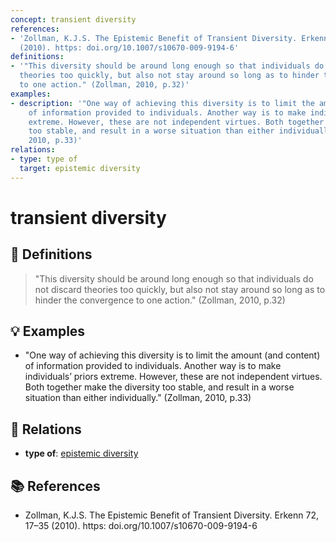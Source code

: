 ```yaml
---
concept: transient diversity
references:
- 'Zollman, K.J.S. The Epistemic Benefit of Transient Diversity. Erkenn 72, 17–35
  (2010). https: doi.org/10.1007/s10670-009-9194-6'
definitions:
- '"This diversity should be around long enough so that individuals do not discard
  theories too quickly, but also not stay around so long as to hinder the convergence
  to one action." (Zollman, 2010, p.32)'
examples:
- description: '"One way of achieving this diversity is to limit the amount (and content)
    of information provided to individuals. Another way is to make individuals’ priors
    extreme. However, these are not independent virtues. Both together make the diversity
    too stable, and result in a worse situation than either individually." (Zollman,
    2010, p.33)'
relations:
- type: type of
  target: epistemic diversity
---
```


# transient diversity

## 📖 Definitions

> "This diversity should be around long enough so that individuals do not discard theories too quickly, but also not stay around so long as to hinder the convergence to one action." (Zollman, 2010, p.32)

## 💡 Examples

- "One way of achieving this diversity is to limit the amount (and content) of information provided to individuals. Another way is to make individuals’ priors extreme. However, these are not independent virtues. Both together make the diversity too stable, and result in a worse situation than either individually." (Zollman, 2010, p.33)

## 🔗 Relations

- **type of**: [epistemic diversity](./epistemic-diversity.md)

## 📚 References

- Zollman, K.J.S. The Epistemic Benefit of Transient Diversity. Erkenn 72, 17–35 (2010). https: doi.org/10.1007/s10670-009-9194-6
